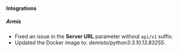 
#### Integrations

##### Armis

- Fixed an issue in the **Server URL** parameter without `api/v1` suffix.
- Updated the Docker image to: *demisto/python3:3.10.13.83255*.
